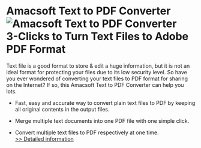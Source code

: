 # Amacsoft Text to PDF Converter<br />![Amacsoft Text to PDF Converter](https://mycommerce.akamaized.net/api/pimages/P300924628/BIG/300924628.PNG)<br />3-Clicks to Turn Text Files to Adobe PDF Format

Text file is a good format to store & edit a huge information, but it is not an ideal format for protecting your files due to its low security level. So have you ever wondered of converting your text files to PDF format for sharing on the Internet? If so, this Amacsoft Text to PDF Converter can help you lots.

* Fast, easy and accurate way to convert plain text files to PDF by keeping all original contents in the output files.

* Merge multiple text documents into one PDF file with one simple click.

* Convert multiple text files to PDF respectively at one time.<br />[>> Detailed information](https://secure.shareit.com/shareit/product.html?productid=300924628&affiliateid=200057808)